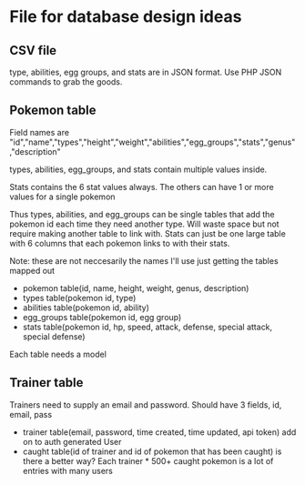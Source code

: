 # File for database design ideas

## CSV file
type, abilities, egg groups, and stats are in JSON format. Use PHP JSON commands to grab the goods.

## Pokemon table
Field names are "id","name","types","height","weight","abilities","egg_groups","stats","genus","description"

types, abilities, egg_groups, and stats contain multiple values inside.

Stats contains the 6 stat values always.
The others can have 1 or more values for a single pokemon

Thus types, abilities, and egg_groups can be single tables that add the pokemon id each time they need another type. Will waste space but not require making another table to link with.
Stats can just be one large table with 6 columns that each pokemon links to with their stats.

Note: these are not neccesarily the names I'll use just getting the tables mapped out
* pokemon table(id, name, height, weight, genus, description)
* types table(pokemon id, type)
* abilities table(pokemon id, ability)
* egg_groups table(pokemon id, egg group)
* stats table(pokemon id, hp, speed, attack, defense, special attack, special defense)

Each table needs a model

## Trainer table
Trainers need to supply an email and password. Should have 3 fields, id, email, pass

* trainer table(email, password, time created, time updated, api token) add on to auth generated User
* caught table(id of trainer and id of pokemon that has been caught) is there a better way? Each trainer * 500+ caught pokemon is a lot of entries with many users
